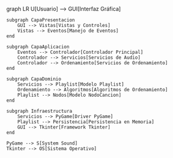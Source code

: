 graph LR
    U[Usuario] --> GUI[Interfaz Gráfica]
    
    subgraph CapaPresentacion
        GUI --> Vistas[Vistas y Controles]
        Vistas --> Eventos[Manejo de Eventos]
    end
    
    subgraph CapaAplicacion
        Eventos --> Controlador[Controlador Principal]
        Controlador --> Servicios[Servicios de Audio]
        Controlador --> Ordenamiento[Servicios de Ordenamiento]
    end
    
    subgraph CapaDominio
        Servicios --> Playlist[Modelo Playlist]
        Ordenamiento --> Algoritmos[Algoritmos de Ordenamiento]
        Playlist --> Nodos[Modelo NodoCancion]
    end
    
    subgraph Infraestructura
        Servicios --> PyGame[Driver PyGame]
        Playlist --> Persistencia[Persistencia en Memoria]
        GUI --> Tkinter[Framework Tkinter]
    end
    
    PyGame --> S[System Sound]
    Tkinter --> OS[Sistema Operativo]